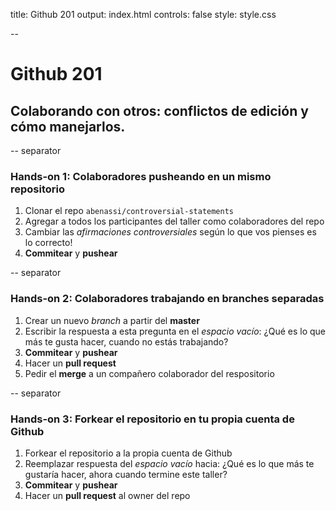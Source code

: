 title: Github 201
output: index.html
controls: false
style: style.css

--
# Github 201
## Colaborando con otros: conflictos de edición y cómo manejarlos.

-- separator
### Hands-on 1: Colaboradores pusheando en un mismo repositorio

1. Clonar el repo `abenassi/controversial-statements`
2. Agregar a todos los participantes del taller como colaboradores del repo
3. Cambiar las *afirmaciones controversiales* según lo que vos pienses es lo correcto!
4. **Commitear** y **pushear**

-- separator
### Hands-on 2: Colaboradores trabajando en branches separadas

1. Crear un nuevo *branch* a partir del **master**
2. Escribir la respuesta a esta pregunta en el *espacio vacío*: ¿Qué es lo que más te gusta hacer, cuando no estás trabajando?
3. **Commitear** y **pushear**
4. Hacer un **pull request**
5. Pedir el **merge** a un compañero colaborador del respositorio

-- separator
### Hands-on 3: Forkear el repositorio en tu propia cuenta de Github
1. Forkear el repositorio a la propia cuenta de Github
2. Reemplazar respuesta del *espacio vacío* hacia: ¿Qué es lo que más te gustaría hacer, ahora cuando termine este taller?
3. **Commitear** y **pushear**
4. Hacer un **pull request** al owner del repo

